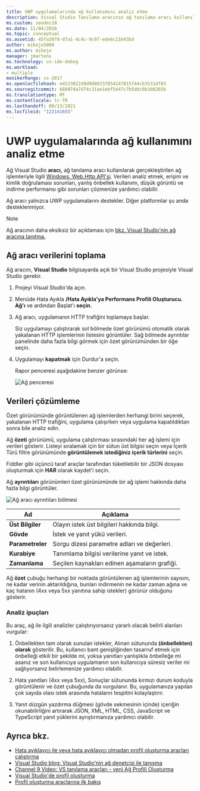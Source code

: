 ```yaml
---
title: UWP uygulamalarında ağ kullanımını analiz etme
description: Visual Studio Tanılama aracının ağ tanılama aracı kullanılarak gerçekleştirilen ağ işlemleri hakkında nasıl veri top Windows. Web.Http API'si.
ms.custom: seodec18
ms.date: 11/04/2016
ms.topic: conceptual
ms.assetid: 45fa397d-d7a1-4c4c-9c97-ede6c21643bd
author: mikejo5000
ms.author: mikejo
manager: jmartens
ms.technology: vs-ide-debug
ms.workload:
- multiple
monikerRange: vs-2017
ms.openlocfilehash: ed223022d9d9d8033f854247815f44cb3531df83
ms.sourcegitcommit: 68897da7d74c31ae1ebf5d47c7b5ddc9b108265b
ms.translationtype: MT
ms.contentlocale: tr-TR
ms.lasthandoff: 08/13/2021
ms.locfileid: "122141655"
---
```

# <a name="analyze-network-usage-in-uwp-apps"></a>UWP uygulamalarında ağ kullanımını analiz etme
Ağ Visual Studio **aracı,** ağ tanılama aracı kullanılarak gerçekleştirilen ağ işlemleriyle ilgili [Windows. Web.Http API'si](/uwp/api/windows.web.http). Verileri analiz etmek, erişim ve kimlik doğrulaması sorunları, yanlış önbellek kullanımı, düşük görüntü ve indirme performansı gibi sorunları çözmenize yardımcı olabilir.

 Ağ aracı yalnızca UWP uygulamalarını destekler. Diğer platformlar şu anda desteklenmiyor.

> [!NOTE]
> Ağ aracının daha eksiksiz bir açıklaması için [bkz. Visual Studio'nin ağ aracına tanıtma.](https://devblogs.microsoft.com/visualstudio/introducing-visual-studios-network-tool/)

## <a name="collect-network-tool-data"></a>Ağ aracı verilerini toplama
 Ağ aracını, **Visual Studio** bilgisayarda açık bir Visual Studio projesiyle Visual Studio gerekir.

1. Projeyi Visual Studio'da açın.

2. Menüde Hata Ayıkla **/Hata Ayıkla'ya Performans Profili Oluşturucu.** **Ağ'ı** ve ardından Başlat'ı **seçin.**

3. Ağ aracı, uygulamanın HTTP trafiğini toplamaya başlar.

    Siz uygulamayı çalıştırarak sol bölmede özet görünümü otomatik olarak yakalanan HTTP işlemlerinin listesini görüntüler. Sağ bölmede ayrıntılar panelinde daha fazla bilgi görmek için özet görünümünden bir öğe seçin.

4. Uygulamayı **kapatmak** için Durdur'a seçin.

   Rapor penceresi aşağıdakine benzer görünse:

   ![Ağ penceresi](../profiling/media/network_fullwindow.png "NETWORK_FullWindow")

## <a name="analyze-data"></a>Verileri çözümleme
 Özet görünümünde görüntülenen ağ işlemlerden herhangi birini seçerek, yakalanan HTTP trafiğini, uygulama çalışırken veya uygulama kapatıldıktan sonra bile analiz edin.

 Ağ **özeti** görünümü, uygulama çalıştırması sırasındaki her ağ işlemi için verileri gösterir. Listeyi sıralamak için bir sütun üst bilgisi seçin veya İçerik Türü filtre görünümünde **görüntülemek istediğiniz içerik türlerini** seçin.

 Fiddler gibi üçüncü taraf araçlar tarafından tüketilebilir bir JSON dosyası oluşturmak için **HAR** olarak kaydet'i seçin.

 Ağ **ayrıntıları** görünümleri özet görünümünde bir ağ işlemi hakkında daha fazla bilgi görüntüler.

 ![Ağ aracı ayrıntıları bölmesi](../profiling/media/network_detailsviewpane.png "NETWORK_DetailsViewPane")

|Ad|Açıklama|
|-|-|
|**Üst Bilgiler**|Olayın istek üst bilgileri hakkında bilgi.|
|**Gövde**|İstek ve yanıt yükü verileri.|
|**Parametreler**|Sorgu dizesi parametre adları ve değerleri.|
|**Kurabiye**|Tanımlama bilgisi verilerine yanıt ve istek.|
|**Zamanlama**|Seçilen kaynakları edinen aşamaların grafiği.|

 Ağ **özet** çubuğu herhangi bir noktada görüntülenen ağ işlemlerinin sayısını, ne kadar verinin aktarıldığına, bunları indirmenin ne kadar zaman ağına ve kaç hatanın (4xx veya 5xx yanıtına sahip istekler) görünür olduğunu gösterir.

### <a name="analysis-tips"></a>Analiz ipuçları
 Bu araç, ağ ile ilgili analizler çalıştırıyorsanız yararlı olacak belirli alanları vurgular:

1. Önbellekten tam olarak sunulan istekler, Alınan sütununda **(önbellekten)** **olarak** gösterilir. Bu, kullanıcı bant genişliğinden tasarruf etmek için önbelleği etkili bir şekilde mi, yoksa yanıtları yanlışlıkla önbelleğe mi asanız ve son kullanıcıya uygulamanın son kullanıcıya süresiz veriler mi sağlıyorsanız belirlemenize yardımcı olabilir.

2. Hata yanıtları (4xx veya 5xx),  Sonuçlar sütununda kırmızı durum koduyla görüntülenir ve özet çubuğunda da vurgulanır. Bu, uygulamanıza yapılan çok sayıda olası istek arasında hataların tespitini kolaylaştırır.

3. Yanıt düzgün yazdırma düğmesi (gövde sekmesinin içinde) içeriğin okunabilirliğini artırarak JSON, XML, HTML, CSS, JavaScript ve TypeScript yanıt yüklerini ayrıştırmanıza yardımcı olabilir.

## <a name="see-also"></a>Ayrıca bkz.

- [Hata ayıklayıcı ile veya hata ayıklayıcı olmadan profil oluşturma araçları çalıştırma](../profiling/running-profiling-tools-with-or-without-the-debugger.md)
- [Visual Studio blog: Visual Studio'nin ağ denetçisi ile tanışma](https://devblogs.microsoft.com/visualstudio/)
- [Channel 9 Video: VS tanılama araçları - yeni Ağ Profili Oluşturma](https://channel9.msdn.com/Series/ConnectOn-Demand/206)
- [Visual Studio'de profil oluşturma](../profiling/index.yml)
- [Profil oluşturma araçlarına ilk bakış](../profiling/profiling-feature-tour.md)